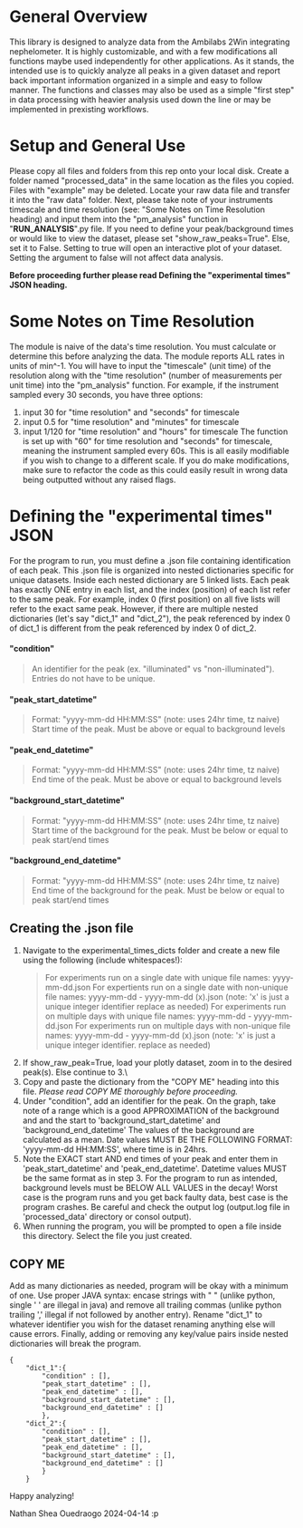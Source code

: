 # General Overview
This library is designed to analyze data from the Ambilabs 2Win integrating nephelometer. It is highly customizable, and with a few modifications all functions maybe used independently for other applications. As it stands, the intended use is to quickly analyze all peaks in a given dataset and report back important information organized in a simple and easy to follow manner.
The functions and classes may also be used as a simple "first step" in data processing with heavier analysis used down the line or may be implemented in prexisting workflows.

# Setup and General Use
Please copy all files and folders from this rep onto your local disk. Create a folder named "processed_data" in the same location as the files you copied. Files with "example" may be deleted. Locate your raw data file and transfer it into the "raw data" folder. Next, please take note of your instruments timescale and time resolution (see: "Some Notes on Time Resolution heading) and input them into the "pm_analysis" function in "__RUN_ANALYSIS__".py file. If you need to define your peak/background times or would like to view the dataset, please set "show_raw_peaks=True". Else, set it to False. Setting to true will open an interactive plot of your dataset. Setting the argument to false will not affect data analysis.

**Before proceeding further please read  Defining the "experimental times" JSON heading.**

# Some Notes on Time Resolution
The module is naive of the data's time resolution. You must calculate or determine this before analyzing the data. The module reports ALL rates in units of min^-1. You will have to input the "timescale" (unit time) of the resolution along with the "time resolution" (number of measurements per unit time) into the "pm_analysis" function.
For example, if the instrument sampled every 30 seconds, you have three options:
1. input 30 for "time resolution" and "seconds" for timescale
2. input 0.5 for "time resolution" and "minutes" for timescale
3. input 1/120 for "time resolution" and "hours" for timescale
The function is set up with "60" for time resolution and "seconds" for timescale, meaning the instrument sampled every 60s.
This is all easily modifiable if you wish to change to a different scale. If you do make modifications, make sure to refactor the code as this could easily result in wrong data being outputted without any raised flags.
# Defining the "experimental times" JSON 
For the program to run, you must define a .json file containing identification of each peak. This .json file is organized into nested dictionaries specific for unique datasets. Inside each nested dictionary are 5 linked lists. Each peak has exactly ONE entry in each list, and the index (position) of each list refer to the same peak. For example, index 0 (first position) on all five lists will refer to the exact same peak. However, if there are multiple nested dictionaries (let's say "dict_1" and "dict_2"), the peak referenced by index 0 of dict_1 is different from the peak referenced by index 0 of dict_2.
#### "condition"
> An identifier for the peak (ex. "illuminated" vs "non-illuminated").
> Entries do not have to be unique.
#### "peak_start_datetime"
>Format: "yyyy-mm-dd HH:MM:SS" (note: uses 24hr time, tz naive)
> Start time of the peak. Must be above or equal to background levels
#### "peak_end_datetime"
>Format: "yyyy-mm-dd HH:MM:SS" (note: uses 24hr time, tz naive)
> End time of the peak. Must be above or equal to background levels
#### "background_start_datetime"
>Format: "yyyy-mm-dd HH:MM:SS" (note: uses 24hr time, tz naive)
> Start time of the background for the peak. Must be below or equal to peak start/end times
#### "background_end_datetime"
>Format: "yyyy-mm-dd HH:MM:SS" (note: uses 24hr time, tz naive)
> End time of the background for the peak. Must be below or equal to peak start/end times
## Creating the .json file 
1. Navigate to the experimental_times_dicts folder and create a new file using the following (include whitespaces!):
    >For experiments run on a single date with unique file names: 
    >yyyy-mm-dd.json
    >For expertients run on a single date with non-unique file names:
    >yyyy-mm-dd - yyyy-mm-dd (x).json (note: 'x' is just a unique integer identifier replace as needed)
    >For experiments run on multiple days with unique file names: 
    >yyyy-mm-dd - yyyy-mm-dd.json
    >For experiments run on multiple days with non-unique file names: 
    >yyyy-mm-dd - yyyy-mm-dd (x).json (note: 'x' is just a unique integer identifier. replace as needed)
2. If show_raw_peak=True, load your plotly dataset, zoom in to the desired peak(s). Else continue to 3.\
3. Copy and paste the dictionary from the "COPY ME" heading into this file. *Please read COPY ME thoroughly before proceeding.*
4. Under "condition", add an identifier for the peak. On the graph, take note of a range which is a good APPROXIMATION of the background and and the start to 'background_start_datetime' and 'background_end_datetime' The values of the background are calculated as a mean.  Date values MUST BE THE FOLLOWING FORMAT: 'yyyy-mm-dd HH:MM:SS', where time is in 24hrs.
5. Note the EXACT start AND end times of your peak and enter them in 'peak_start_datetime' and 'peak_end_datetime'. Datetime values MUST be the same format as in step 3. For the program to run as intended, background levels must be BELOW ALL VALUES in the decay! Worst case is the program runs and you get back faulty data, best case is the program crashes. Be careful and check the output log (output.log file in 'processed_data' directory or consol output).
6. When running the program, you will be prompted to open a file inside this directory. Select the file you just created.

## COPY ME

Add as many dictionaries as needed, program will be okay with a minimum of one. Use proper JAVA syntax: encase strings with " " (unlike python, single ' ' are illegal in java) and remove all trailing commas (unlike python trailing ','  illegal if not followed by another entry). Rename "dict_1" to whatever identifier you wish for the dataset renaming anything else  will cause errors.  Finally, adding or removing any key/value pairs inside nested dictionaries will break the program.

```
{
    "dict_1":{ 
        "condition" : [],
        "peak_start_datetime" : [],
        "peak_end_datetime" : [],
        "background_start_datetime" : [],
        "background_end_datetime" : []
        },
    "dict_2":{ 
        "condition" : [],
        "peak_start_datetime" : [],
        "peak_end_datetime" : [],
        "background_start_datetime" : [],
        "background_end_datetime" : []
        }
    }
```

Happy analyzing!

Nathan Shea Ouedraogo 2024-04-14  :p   

